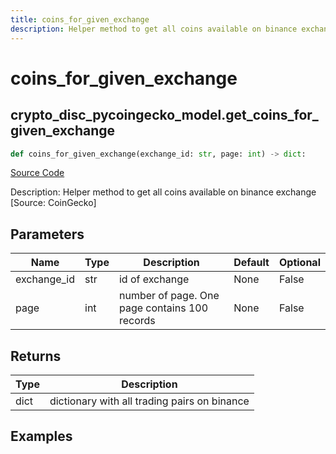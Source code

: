 ```yaml
---
title: coins_for_given_exchange
description: Helper method to get all coins available on binance exchange [Source: CoinGecko]
---
```

# coins_for_given_exchange

## crypto_disc_pycoingecko_model.get_coins_for_given_exchange

```python
def coins_for_given_exchange(exchange_id: str, page: int) -> dict:
```
[Source Code](https://github.com/OpenBB-finance/OpenBBTerminal/tree/main/openbb_terminal/cryptocurrency/discovery/pycoingecko_model.py#L348)

Description: Helper method to get all coins available on binance exchange [Source: CoinGecko]

## Parameters

| Name | Type | Description | Default | Optional |
| ---- | ---- | ----------- | ------- | -------- |
| exchange_id | str | id of exchange | None | False |
| page | int | number of page. One page contains 100 records | None | False |

## Returns

| Type | Description |
| ---- | ----------- |
| dict | dictionary with all trading pairs on binance |

## Examples

